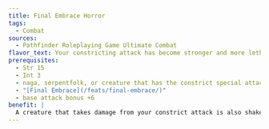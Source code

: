 ```yaml
---
title: Final Embrace Horror
tags:
  - Combat
sources:
  - Pathfinder Roleplaying Game Ultimate Combat
flavor_text: Your constricting attack has become stronger and more lethal.
prerequisites:
  - Str 15
  - Int 3
  - naga, serpentfolk, or creature that has the constrict special attack
  - "[Final Embrace](/feats/final-embrace/)"
  - base attack bonus +6
benefit: |
  A creature that takes damage from your constrict attack is also shaken until the start of your next turn.
---
```


